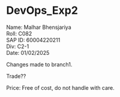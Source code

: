 # DevOps_Exp2

Name: Malhar Bhensjariya  
Roll: C082  
SAP ID: 60004220211  
Div: C2-1  
Date: 01/02/2025 

Changes made to branch1.

Trade??  


Price: Free of cost, do not handle with care.